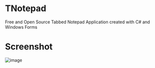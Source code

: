 # TNotepad
Free and Open Source Tabbed Notepad Application created with C# and Windows Forms

# Screenshot
![image](https://user-images.githubusercontent.com/47148297/111907127-bc795c00-8a32-11eb-8845-20f048ac0d0e.png)
